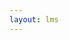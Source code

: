 ```yaml
---
layout: lms
---
```


<script>

    

function initialize() {
    test();
    var user = firebase.auth().currentUser;
    readUser(user.uid);
}

</script>